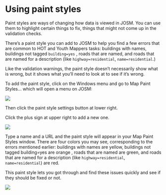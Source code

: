 # Using paint styles

Paint styles are ways of changing how data is viewed in JOSM. You can use them to highlight certain things to fix, things that might not come up in the validation checks. 

There’s a paint style you can add to JOSM to help you find a few errors that are common to HOT and Youth Mappers tasks: buildings with names, buildings not tagged ``building=yes`` , roads that are named, and roads that are named for a description (like ``highway=residential``, ``name=residential``.) 

Like the validation warnings, the paint style doesn’t necessarily show what is wrong, but it shows what you’ll need to look at to see if it’s wrong.

To add the paint style, click on the Windows menu and go to Map Paint Styles… which will open a menu on JOSM:

![](https://i.imgur.com/EuOOoiE.png)

Then click the paint style settings button at lower right.

Click the plus sign at upper right to add a new one. 

![](https://i.imgur.com/fw04Miq.png)

Type a name and a URL and the paint style will appear in your Map Paint Styles window. There are four colors you may see, corresponding to the errors mentioned earlier: buildings with names are yellow, buildings not tagged building=yes are orange , roads that are named are green, and roads that are named for a description (like ``highway=residential``, ``name=residential``) are red.

This paint style lets you got through and find these issues quickly and see if they should be fixed or not.

![](https://i.imgur.com/xLqP5Ah.png)

